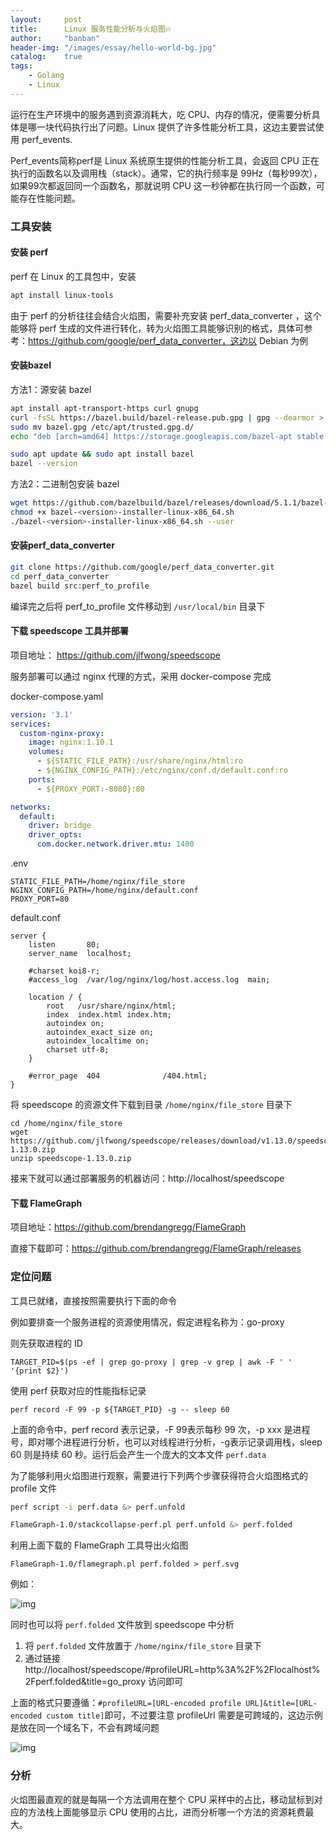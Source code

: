 ```yaml
---
layout:     post
title:      Linux 服务性能分析与火焰图🔥
author:     "banban"
header-img: "/images/essay/hello-world-bg.jpg"
catalog:    true
tags:
    - Golang
    - Linux
---
```


运行在生产环境中的服务遇到资源消耗大，吃 CPU、内存的情况，便需要分析具体是哪一块代码执行出了问题。Linux 提供了许多性能分析工具，这边主要尝试使用 perf_events.

Perf_events简称perf是 Linux 系统原生提供的性能分析工具，会返回 CPU 正在执行的函数名以及调用栈（stack）。通常，它的执行频率是 99Hz（每秒99次），如果99次都返回同一个函数名，那就说明 CPU 这一秒钟都在执行同一个函数，可能存在性能问题。

### 工具安装

#### 安装 perf

perf 在 Linux 的工具包中，安装

```bash
apt install linux-tools
```

由于 perf 的分析往往会结合火焰图，需要补充安装 perf_data_converter ，这个能够将 perf 生成的文件进行转化，转为火焰图工具能够识别的格式，具体可参考：https://github.com/google/perf_data_converter，这边以 Debian 为例

#### 安装bazel

方法1：源安装 bazel
```bash
apt install apt-transport-https curl gnupg
curl -fsSL https://bazel.build/bazel-release.pub.gpg | gpg --dearmor > bazel.gpg
sudo mv bazel.gpg /etc/apt/trusted.gpg.d/
echo "deb [arch=amd64] https://storage.googleapis.com/bazel-apt stable jdk1.8" | sudo tee /etc/apt/sources.list.d/bazel.list

sudo apt update && sudo apt install bazel
bazel --version
```

方法2：二进制包安装 bazel

```bash
wget https://github.com/bazelbuild/bazel/releases/download/5.1.1/bazel-5.1.1-linux-x86_64
chmod +x bazel-<version>-installer-linux-x86_64.sh
./bazel-<version>-installer-linux-x86_64.sh --user
```

#### 安装perf_data_converter

```bash
git clone https://github.com/google/perf_data_converter.git
cd perf_data_converter
bazel build src:perf_to_profile
```
编译完之后将 perf_to_profile 文件移动到 `/usr/local/bin` 目录下

#### 下载 speedscope 工具并部署

项目地址： https://github.com/jlfwong/speedscope

服务部署可以通过 nginx 代理的方式，采用 docker-compose 完成

docker-compose.yaml

```yaml
version: '3.1'
services:
  custom-nginx-proxy:
    image: nginx:1.10.1
    volumes:
      - ${STATIC_FILE_PATH}:/usr/share/nginx/html:ro
      - ${NGINX_CONFIG_PATH}:/etc/nginx/conf.d/default.conf:ro
    ports:
      - ${PROXY_PORT:-8080}:80

networks:
  default:
    driver: bridge
    driver_opts:
      com.docker.network.driver.mtu: 1400
```

.env

```
STATIC_FILE_PATH=/home/nginx/file_store
NGINX_CONFIG_PATH=/home/nginx/default.conf
PROXY_PORT=80
```

default.conf
```
server {
    listen       80;
    server_name  localhost;

    #charset koi8-r;
    #access_log  /var/log/nginx/log/host.access.log  main;

    location / {
        root   /usr/share/nginx/html;
        index  index.html index.htm;
        autoindex on;
        autoindex_exact_size on;
        autoindex_localtime on;
        charset utf-8;
    }

    #error_page  404              /404.html;
}
```

将 speedscope 的资源文件下载到目录 `/home/nginx/file_store` 目录下

```
cd /home/nginx/file_store
wget https://github.com/jlfwong/speedscope/releases/download/v1.13.0/speedscope-1.13.0.zip
unzip speedscope-1.13.0.zip
```

接来下就可以通过部署服务的机器访问：http://localhost/speedscope

#### 下载 FlameGraph

项目地址：https://github.com/brendangregg/FlameGraph

直接下载即可：https://github.com/brendangregg/FlameGraph/releases


### 定位问题

工具已就绪，直接按照需要执行下面的命令

例如要排查一个服务进程的资源使用情况，假定进程名称为：go-proxy

则先获取进程的 ID
```
TARGET_PID=$(ps -ef | grep go-proxy | grep -v grep | awk -F ' ' '{print $2}')
```
使用 perf 获取对应的性能指标记录
```
perf record -F 99 -p ${TARGET_PID} -g -- sleep 60
```
上面的命令中，perf record 表示记录，-F 99表示每秒 99 次，-p xxx 是进程号，即对哪个进程进行分析，也可以对线程进行分析，-g表示记录调用栈，sleep 60 则是持续 60 秒。运行后会产生一个庞大的文本文件 `perf.data`

为了能够利用火焰图进行观察，需要进行下列两个步骤获得符合火焰图格式的 profile 文件
```bash
perf script -i perf.data &> perf.unfold
```

```bash
FlameGraph-1.0/stackcollapse-perf.pl perf.unfold &> perf.folded
```

利用上面下载的 FlameGraph 工具导出火焰图

```
FlameGraph-1.0/flamegraph.pl perf.folded > perf.svg
```

例如：

![img](http://www.brendangregg.com/FlameGraphs/cpu-bash-flamegraph.svg)

同时也可以将 `perf.folded` 文件放到 speedscope 中分析

1. 将 `perf.folded` 文件放置于 `/home/nginx/file_store` 目录下
2. 通过链接 http://localhost/speedscope/#profileURL=http%3A%2F%2Flocalhost%2Fperf.folded&title=go_proxy 访问即可

上面的格式只要遵循：`#profileURL=[URL-encoded profile URL]&title=[URL-encoded custom title]`即可，不过要注意 profileUrl 需要是可跨域的，这边示例是放在同一个域名下，不会有跨域问题

![img](https://user-images.githubusercontent.com/150329/40900669-86eced80-6781-11e8-92c1-dc667b651e72.gif)

### 分析

火焰图最直观的就是每隔一个方法调用在整个 CPU 采样中的占比，移动鼠标到对应的方法栈上面能够显示 CPU 使用的占比，进而分析哪一个方法的资源耗费最大。

